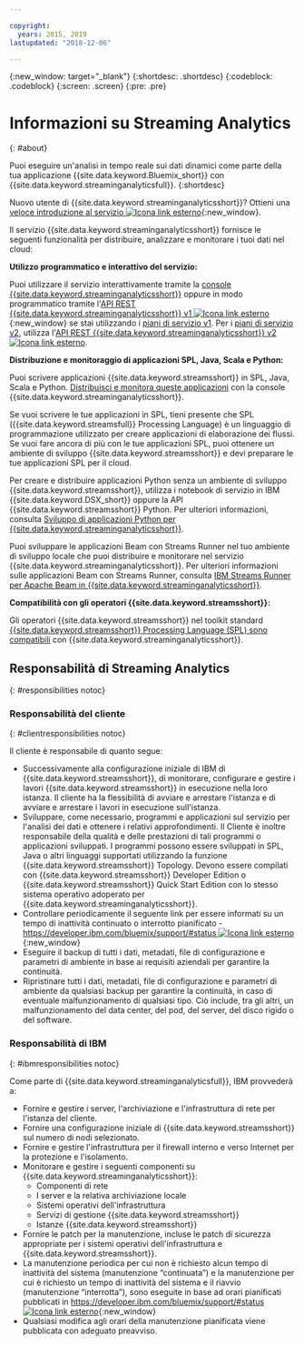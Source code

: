 ```yaml
---

copyright:
  years: 2015, 2019
lastupdated: "2018-12-06"

---
```


<!-- Attribute definitions -->
{:new_window: target="_blank"}
{:shortdesc: .shortdesc}
{:codeblock: .codeblock}
{:screen: .screen}
{:pre: .pre}

# Informazioni su Streaming Analytics
{: #about}

Puoi eseguire un'analisi in tempo reale sui dati dinamici come parte della tua applicazione {{site.data.keyword.Bluemix_short}} con	{{site.data.keyword.streaminganalyticsfull}}.
{:shortdesc}

Nuovo utente di {{site.data.keyword.streaminganalyticsshort}}? Ottieni una [veloce introduzione al servizio ![Icona link esterno](../../icons/launch-glyph.svg "Icona link esterno")](https://developer.ibm.com/streamsdev/docs/streaming-analytics-now-available-bluemix-2/){:new_window}.

Il servizio {{site.data.keyword.streaminganalyticsshort}} fornisce le seguenti funzionalità per distribuire, analizzare e monitorare i tuoi dati nel cloud:

**Utilizzo programmatico e interattivo del servizio:**

Puoi utilizzare il servizio interattivamente tramite la [console {{site.data.keyword.streaminganalyticsshort}}](/docs/services/StreamingAnalytics?topic=StreamingAnalytics-console#console) oppure in modo programmatico tramite l'[API REST {{site.data.keyword.streaminganalyticsshort}} v1 ![Icona link esterno](../../icons/launch-glyph.svg "Icona link esterno")](https://{DomainName}/apidocs/streaming-analytics-v1){:new_window} se stai utilizzando i [piani di servizio v1](/docs/services/StreamingAnalytics?topic=StreamingAnalytics-service_plans#service_plans). Per i [piani di servizio v2](/docs/services/StreamingAnalytics?topic=StreamingAnalytics-service_plans#service_plans), utilizza l'[API REST {{site.data.keyword.streaminganalyticsshort}} v2 ![Icona link esterno](../../icons/launch-glyph.svg "Icona link esterno")](https://{DomainName}/apidocs/streaming-analytics-v2).

**Distribuzione e monitoraggio di applicazioni SPL, Java, Scala e Python:**

Puoi scrivere applicazioni {{site.data.keyword.streamsshort}} in SPL, Java, Scala e Python. [Distribuisci e monitora queste applicazioni](/docs/services/StreamingAnalytics?topic=StreamingAnalytics-t_deploytocloud) con la console {{site.data.keyword.streaminganalyticsshort}}.

Se vuoi scrivere le tue applicazioni in SPL, tieni presente che SPL ({{site.data.keyword.streamsfull}} Processing Language) è un linguaggio di programmazione utilizzato per creare applicazioni di elaborazione dei flussi. Se vuoi fare ancora di più con le tue applicazioni SPL, puoi ottenere un ambiente di sviluppo {{site.data.keyword.streamsshort}} e devi preparare le tue applicazioni SPL per il cloud.

Per creare e distribuire applicazioni Python senza un ambiente di sviluppo {{site.data.keyword.streamsshort}}, utilizza i notebook di servizio in IBM {{site.data.keyword.DSX_short}} oppure la API {{site.data.keyword.streamsshort}} Python. Per ulteriori informazioni, consulta [Sviluppo di applicazioni Python per {{site.data.keyword.streaminganalyticsshort}}](/docs/services/StreamingAnalytics?topic=StreamingAnalytics-t_develop_apps_python).

Puoi sviluppare le applicazioni Beam con Streams Runner nel tuo ambiente di sviluppo locale che puoi distribuire e monitorare nel servizio {{site.data.keyword.streaminganalyticsshort}}. Per ulteriori informazioni sulle applicazioni Beam con Streams Runner, consulta [IBM Streams Runner per Apache Beam in {{site.data.keyword.streaminganalyticsshort}}](/docs/services/StreamingAnalytics?topic=StreamingAnalytics-gs_beamrunner).


**Compatibilità con gli operatori {{site.data.keyword.streamsshort}}:**

Gli operatori {{site.data.keyword.streamsshort}} nel toolkit standard [{{site.data.keyword.streamsshort}} Processing Language (SPL) sono compatibili](/docs/services/StreamingAnalytics?topic=StreamingAnalytics-compatible_toolkits) con {{site.data.keyword.streaminganalyticsshort}}.

## Responsabilità di Streaming Analytics
{: #responsibilities notoc}

### Responsabilità del cliente
{: #clientresponsibilities notoc}

Il cliente è responsabile di quanto segue:

* Successivamente alla configurazione iniziale di IBM di {{site.data.keyword.streamsshort}}, di monitorare, configurare e gestire
i lavori {{site.data.keyword.streamsshort}} in esecuzione nella loro istanza. Il cliente ha la flessibilità di avviare e arrestare l'istanza e di avviare e arrestare i lavori in esecuzione
sull'istanza.
* Sviluppare, come necessario, programmi e applicazioni sul servizio per l'analisi dei dati e ottenere i relativi approfondimenti. Il Cliente è inoltre responsabile della qualità e delle prestazioni di tali programmi o applicazioni sviluppati. I programmi possono essere sviluppati in SPL, Java o altri linguaggi supportati utilizzando la funzione {{site.data.keyword.streamsshort}} Topology. Devono essere compilati con {{site.data.keyword.streamsshort}} Developer Edition o {{site.data.keyword.streamsshort}} Quick Start Edition con lo stesso sistema operativo adoperato per {{site.data.keyword.streaminganalyticsshort}}.
* Controllare periodicamente il seguente link per essere informati su un tempo di inattività continuato o interrotto pianificato - [https://developer.ibm.com/bluemix/support/#status ![Icona link esterno](../../icons/launch-glyph.svg "Icona link esterno")](https://developer.ibm.com/bluemix/support/#status){:new_window}  
* Eseguire il backup di tutti i dati, metadati, file di configurazione e parametri di ambiente in base ai requisiti aziendali per garantire la continuità.
* Ripristinare tutti i dati, metadati, file di configurazione e parametri di ambiente da qualsiasi backup per garantire la continuità, in caso di eventuale malfunzionamento di qualsiasi tipo. Ciò include, tra gli altri, un malfunzionamento del data center, del pod, del server, del disco rigido o del software.

### Responsabilità di IBM
{: #ibmresponsibilities notoc}

Come parte di {{site.data.keyword.streaminganalyticsfull}}, IBM provvederà a:

* Fornire e gestire i server, l'archiviazione e l'infrastruttura di rete per l'istanza del cliente.
* Fornire una configurazione iniziale di {{site.data.keyword.streamsshort}} sul numero di nodi selezionato.
* Fornire e gestire l'infrastruttura per il firewall interno e verso Internet per la protezione e
l'isolamento.
* Monitorare e gestire i seguenti componenti su {{site.data.keyword.streaminganalyticsshort}}:
	* Componenti di rete
	* I server e la relativa archiviazione locale
	* Sistemi operativi dell'infrastruttura
	* Servizi di gestione {{site.data.keyword.streamsshort}}
	* Istanze {{site.data.keyword.streamsshort}}
* Fornire le patch per la manutenzione, incluse le patch di sicurezza appropriate per i sistemi
operativi dell'infrastruttura e {{site.data.keyword.streamsshort}}.
* La manutenzione periodica per cui non è richiesto alcun tempo di inattività del sistema (manutenzione “continuata”) e la manutenzione per cui è richiesto un tempo di inattività del sistema e il riavvio (manutenzione “interrotta”), sono eseguite in base ad orari pianificati pubblicati in [https://developer.ibm.com/bluemix/support/#status ![Icona link esterno](../../icons/launch-glyph.svg "Icona link esterno")](https://developer.ibm.com/bluemix/support/#status){:new_window}
* Qualsiasi modifica agli orari della manutenzione pianificata viene pubblicata con adeguato preavviso.
